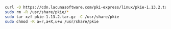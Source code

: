 ﻿```sh
curl -O https://cdn.lacunasoftware.com/pki-express/linux/pkie-1.13.2.tar.gz
sudo rm -R /usr/share/pkie/*
sudo tar xzf pkie-1.13.2.tar.gz -C /usr/share/pkie
sudo chmod -R a=r,a+X,u+w /usr/share/pkie
```
